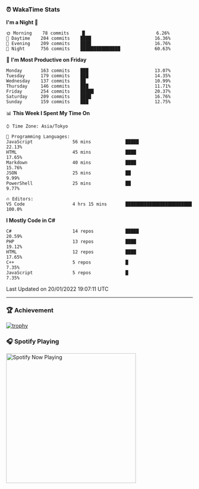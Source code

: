 ### ⏰ WakaTime Stats


<!--START_SECTION:waka-->
**I'm a Night 🦉** 

```text
🌞 Morning    78 commits     █                           6.26% 
🌆 Daytime    204 commits    ████                        16.36% 
🌃 Evening    209 commits    ████                        16.76% 
🌙 Night      756 commits    ███████████████             60.63%

```
📅 **I'm Most Productive on Friday** 

```text
Monday       163 commits    ███                         13.07% 
Tuesday      179 commits    ███                         14.35% 
Wednesday    137 commits    ██                          10.99% 
Thursday     146 commits    ███                         11.71% 
Friday       254 commits    █████                       20.37% 
Saturday     209 commits    ████                        16.76% 
Sunday       159 commits    ███                         12.75%

```


📊 **This Week I Spent My Time On** 

```text
⌚︎ Time Zone: Asia/Tokyo

💬 Programming Languages: 
JavaScript               56 mins             █████                       22.13% 
HTML                     45 mins             ████                        17.65% 
Markdown                 40 mins             ████                        15.76% 
JSON                     25 mins             ██                          9.99% 
PowerShell               25 mins             ██                          9.77%

🔥 Editors: 
VS Code                  4 hrs 15 mins       █████████████████████████   100.0%

```

**I Mostly Code in C#** 

```text
C#                       14 repos            █████                       20.59% 
PHP                      13 repos            ████                        19.12% 
HTML                     12 repos            ████                        17.65% 
C++                      5 repos             █                           7.35% 
JavaScript               5 repos             █                           7.35%

```



 Last Updated on 20/01/2022 19:07:11 UTC
<!--END_SECTION:waka-->

---

### 🏆 Achievement

[![trophy](https://github-profile-trophy.vercel.app/?username=Slime-hatena&theme=flat&no-bg=true&no-frame=true&column=8)](https://github.com/ryo-ma/github-profile-trophy)

### 🎧 Spotify Playing

[<img src="https://spotify-now-playing-slime-hatena.vercel.app/api/spotify-playing" alt="Spotify Now Playing" width="350" />](https://open.spotify.com/user/slime_hatena)

<!--
**Slime-hatena/Slime-hatena** is a ✨ _special_ ✨ repository because its `README.md` (this file) appears on your GitHub profile.

Here are some ideas to get you started:

- 🔭 I’m currently working on ...
- 🌱 I’m currently learning ...
- 👯 I’m looking to collaborate on ...
- 🤔 I’m looking for help with ...
- 💬 Ask me about ...
- 📫 How to reach me: ...
- 😄 Pronouns: ...
- ⚡ Fun fact: ...
-->

